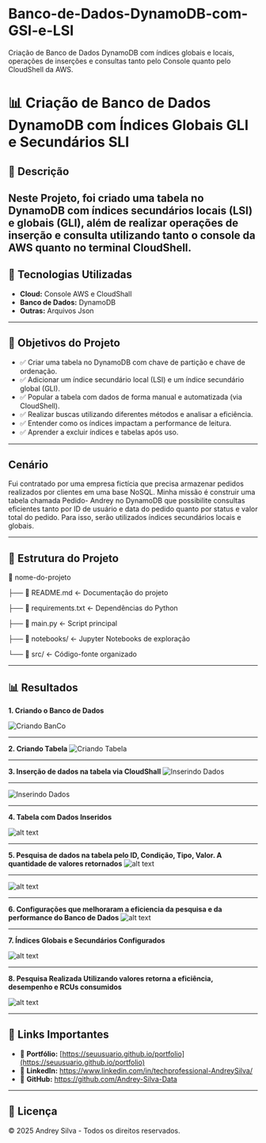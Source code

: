 # Banco-de-Dados-DynamoDB-com-GSI-e-LSI
Criação de Banco de Dados DynamoDB com índices globais e locais, operações de inserções e consultas tanto pelo Console quanto pelo CloudShell da AWS.

# 📊 Criação de Banco de Dados DynamoDB com Índices Globais GLI e Secundários SLI

## 📌 Descrição
Neste Projeto, foi criado uma tabela no DynamoDB com índices
secundários locais (LSI) e globais (GLI), além de realizar operações de inserção e consulta
utilizando tanto o console da AWS quanto no terminal CloudShell.
---
## 🚀 Tecnologias Utilizadas
- **Cloud:** Console AWS e CloudShall
- **Banco de Dados:** DynamoDB  
- **Outras:** Arquivos Json  
---
## 🎯 Objetivos do Projeto

- ✅ Criar uma tabela no DynamoDB com chave de partição e chave de ordenação.
- ✅ Adicionar um índice secundário local (LSI) e um índice secundário global (GLI).
- ✅ Popular a tabela com dados de forma manual e automatizada (via CloudShell).
- ✅ Realizar buscas utilizando diferentes métodos e analisar a eficiência.
- ✅ Entender como os índices impactam a performance de leitura.
- ✅ Aprender a excluir índices e tabelas após uso.  

---
## Cenário
Fui contratado por uma empresa fictícia que precisa armazenar pedidos realizados por
clientes em uma base NoSQL. Minha missão é construir uma tabela chamada Pedido-
Andrey no DynamoDB que possibilite consultas eficientes tanto por ID de usuário e data
do pedido quanto por status e valor total do pedido. Para isso, serão utilizados índices
secundários locais e globais.

---
## 📂 Estrutura do Projeto
📁 nome-do-projeto

├── 📄 README.md <- Documentação do projeto

├── 📄 requirements.txt <- Dependências do Python

├── 📄 main.py <- Script principal

├── 📁 notebooks/ <- Jupyter Notebooks de exploração

└── 📁 src/ <- Código-fonte organizado

---

## 📊 Resultados

**1. Criando o Banco de Dados**

![Criando BanCo](Imagens/image.png)

---
**2. Criando Tabela**
![Criando Tabela](Imagens/image-1.png)

---
**3. Inserção de dados na tabela via CloudShall**
![Inserindo Dados](Imagens/image-2.png)

---

![Inserindo Dados](Imagens/image-3.png)

---
**4. Tabela com Dados Inseridos**

![alt text](Imagens/image-4.png)

---
**5. Pesquisa de dados na tabela pelo ID, Condição, Tipo, Valor. A quantidade de valores retornados**
![alt text](Imagens/image-5.png)

---

![alt text](Imagens/image-6.png)

---

**6. Configurações que melhoraram a eficiencia da pesquisa e da performance do Banco de Dados**
![alt text](Imagens/image-7.png)

---

**7. Índices Globais e Secundários Configurados**

![alt text](Imagens/image-8.png)

---

**8. Pesquisa Realizada Utilizando valores retorna a eficiência, desempenho e RCUs consumidos**

![alt text](Imagens/image-9.png)

---
## 📎 Links Importantes
- 🔗 **Portfólio:** [https://seuusuario.github.io/portfolio](https://seuusuario.github.io/portfolio)  
- 🔗 **LinkedIn:** https://www.linkedin.com/in/techprofessional-AndreySilva/ 
- 🔗 **GitHub:** https://github.com/Andrey-Silva-Data
---

## 📜 Licença
© 2025 Andrey Silva - Todos os direitos reservados.
